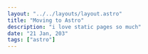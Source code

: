```yaml
---
layout: "../../layouts/layout.astro"
title: "Moving to Astro"
description: "i love static pages so much"
date: "21 Jan, 203"
tags: ["astro"]
---
```

